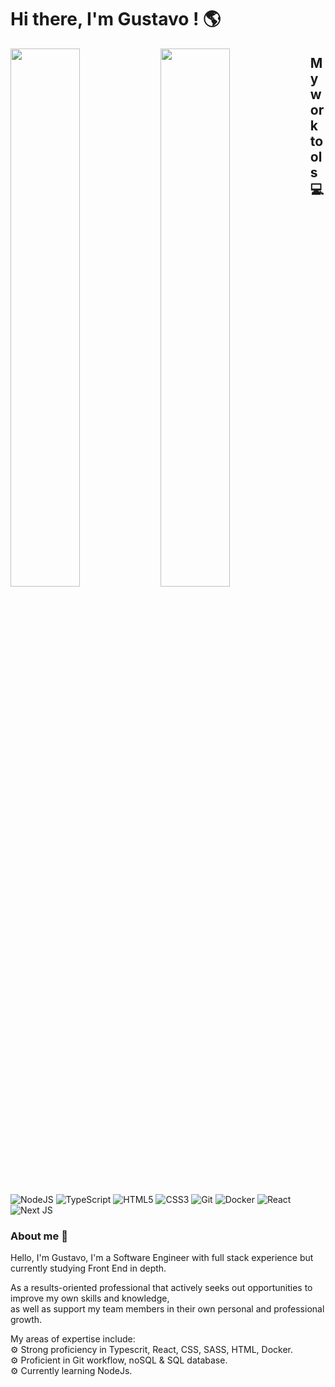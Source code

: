 # Hi there, I'm Gustavo ! :earth_americas:

<img align="left" width="47%" src="https://github-readme-stats.vercel.app/api?username=GustavoNep&show_icons=true&theme=radical" />
<img align="left" width="47%" src="https://github-readme-stats.vercel.app/api/top-langs/?username=GustavoNep&layout=compact" />

## My work tools :computer:
![NodeJS](https://img.shields.io/badge/node.js-6DA55F?style=for-the-badge&logo=node.js&logoColor=white)
![TypeScript](https://img.shields.io/badge/typescript-%23007ACC.svg?style=for-the-badge&logo=typescript&logoColor=white)
![HTML5](https://img.shields.io/badge/html5-%23E34F26.svg?style=for-the-badge&logo=html5&logoColor=white)
![CSS3](https://img.shields.io/badge/css3-%231572B6.svg?style=for-the-badge&logo=css3&logoColor=white)
![Git](https://img.shields.io/badge/git-%23F05033.svg?style=for-the-badge&logo=git&logoColor=white)
![Docker](https://img.shields.io/badge/docker-%230db7ed.svg?style=for-the-badge&logo=docker&logoColor=white)
![React](https://img.shields.io/badge/react-%2320232a.svg?style=for-the-badge&logo=react&logoColor=%2361DAFB)
![Next JS](https://img.shields.io/badge/Next-black?style=for-the-badge&logo=next.js&logoColor=white)

### About me :rocket:

Hello, I'm Gustavo, I'm a Software Engineer with full stack experience but currently studying Front End in depth.

As a results-oriented professional that actively seeks out opportunities to improve my own skills and knowledge,<br> as well as support my team members in their own personal and professional growth.

My areas of expertise include: <br>
⚙️ Strong proficiency in Typescrit, React, CSS, SASS, HTML, Docker. <br>
⚙️ Proficient in Git workflow, noSQL & SQL database. <br>
⚙️ Currently learning NodeJs.
